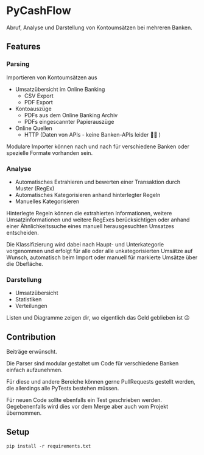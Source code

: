 # PyCashFlow

Abruf, Analyse und Darstellung von Kontoumsätzen bei mehreren Banken.

## Features

### Parsing

Importieren von Kontoumsätzen aus

- Umsatzübersicht im Online Banking
    - CSV Export
    - PDF Export
- Kontoauszüge
    - PDFs aus dem Online Banking Archiv
    - PDFs eingescannter Papierauszüge
- Online Quellen
    - HTTP (Daten von APIs - keine Banken-APIs leider :man_shrugging: )

Modulare Importer können nach und nach für verschiedene Banken oder spezielle Formate vorhanden sein.

### Analyse

- Automatisches Extrahieren und bewerten einer Transaktion durch Muster (RegEx)
- Automatisches Kategorisieren anhand hinterlegter Regeln
- Manuelles Kategorisieren

Hinterlegte Regeln können die extrahierten Informationen, weitere Umsatzinformationen und weitere RegExes berücksichtigen oder anhand einer Ähnlichkeitssuche eines manuell herausgesuchten Umsatzes entscheiden.

Die Klassifizierung wird dabei nach Haupt- und Unterkategorie vorgenommen und erfolgt für alle oder alle unkategorisierten Umsätze auf Wunsch, automatisch beim Import oder manuell für markierte Umsätze über die Obefläche.

### Darstellung

- Umsatzübersicht
- Statistiken
- Verteilungen

Listen und Diagramme zeigen dir, wo eigentlich das Geld geblieben ist :wink:

## Contribution

Beiträge erwünscht.

Die Parser sind modular gestaltet um Code für verschiedene Banken einfach aufzunehmen.

Für diese und andere Bereiche können gerne PullRequests gestellt werden, die allerdings alle PyTests bestehen müssen.

Für neuen Code sollte ebenfalls ein Test geschrieben werden. Gegebenenfalls wird dies vor dem Merge aber auch vom Projekt übernommen.

## Setup

```
pip install -r requirements.txt
```